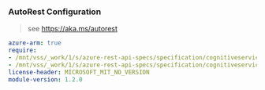 ### AutoRest Configuration

> see https://aka.ms/autorest

``` yaml
azure-arm: true
require:
- /mnt/vss/_work/1/s/azure-rest-api-specs/specification/cognitiveservices/resource-manager/readme.md
- /mnt/vss/_work/1/s/azure-rest-api-specs/specification/cognitiveservices/resource-manager/readme.go.md
license-header: MICROSOFT_MIT_NO_VERSION
module-version: 1.2.0
```